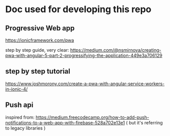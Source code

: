 # Doc used for developing this repo
## Progressive Web app
https://ionicframework.com/pwa

step by step guide, very clear: https://medium.com/@nsmirnova/creating-pwa-with-angular-5-part-2-progressifying-the-application-449e3a706129


## step by step tutorial
https://www.joshmorony.com/create-a-pwa-with-angular-service-workers-in-ionic-4/

## Push api
inspired from:
https://medium.freecodecamp.org/how-to-add-push-notifications-to-a-web-app-with-firebase-528a702e13e1
( but it's referring to legacy libraries )